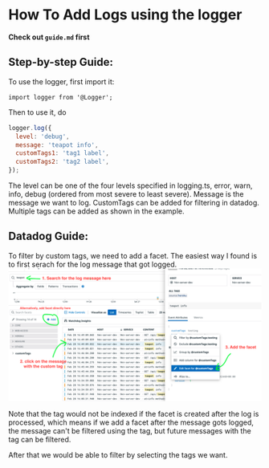 # How To Add Logs using the logger

**Check out `guide.md` first**

## Step-by-step Guide:

To use the logger, first import it:

```
import logger from '@Logger';
```

Then to use it, do

```javascript
logger.log({
  level: 'debug',
  message: 'teapot info',
  customTags1: 'tag1 label',
  customTags2: 'tag2 label',
});
```

The level can be one of the four levels specified in logging.ts, error, warn, info, debug (ordered from most severe to least severe). Message is the message we
want to log. CustomTags can be added for filtering in datadog. Multiple tags can be added as shown in the example.

## Datadog Guide:

To filter by custom tags, we need to add a facet. The easiest way I found is to first serach for the log message that got logged.
![datadog](datadog.png)

Note that the tag would not be indexed if the facet is created after the log is processed, which means if we add a facet after the message gots logged, the
message can't be filtered using the tag, but future messages with the tag can be filtered.

After that we would be able to filter by selecting the tags we want.
